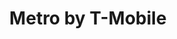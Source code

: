 ---
title: "Metro by T-Mobile"
url: /glendale/metro-by-t-mobile-west-glendale-avenue/
shop: mobile phone
---